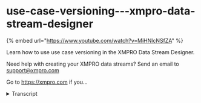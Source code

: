 # use-case-versioning---xmpro-data-stream-designer
{% embed url="https://www.youtube.com/watch?v=MiHNlcNSfZA" %}



Learn how to use use case versioning in the XMPRO Data Stream Designer. 

Need help with creating your XMPRO data streams? Send an email to support@xmpro.com 

Go to https://xmpro.com if you...
<details>
<summary>Transcript</summary>Learn how to use use case versioning in the XMPRO Data Stream Designer. 

Need help with creating your XMPRO data streams? Send an email to support@xmpro.com 

Go to https://xmpro.com if you...
welcome to another training video from

Exim crow in this video we will look at

use case versions and how to use them in

Dallas game designer so you would notice

that when you're on the scanner screen

for any use case there is an option for

versions over here first of all why

would you use them there might be a

scenario where you have a string which

is published and running in a production

environment as you know it's the canvas

would not allow you to make a change to

a running or a published stream but you

may want to do another iteration on it

or a new version of it if you stop the

stream in order to make those changes

you will be stopping maybe a business

critical data stream or a flow to avoid

that what you can do is you can create a

new version that way your existing

stream can still be published and be

running while you work on the next

iteration of it and will also prevent

you from making a change to your

production or your running

use case which may result into some

unintended behavior if you create a new

version you would at least have a

rollback point or a check point to go

back to and recover what you had earlier

so you would notice I have a stream here

and the version I have open is 2.11 if I

go in the versions I can see list of all

the versions of this use case the first

thing that I can do is I can click on a

version this is selected and then I can

copy it but that will do is it would

create me a new major version which will

be the copy of the last one but it will

be a new version as you can see it has

created a 3.0 for me if I go back in

versions you could see that now I have

two versions you would also notice that

there is a current indicator written

next to 3.0 that is basically telling

that I

currently on 3.0 and my canvas an

important point to note is that whenever

you open a use case it will always open

the latest version similarly if you

export a use case or clone it they will

always use the latest version now if I

have a certain version version that I

want to look at other than the latest

one I can select it and click open that

will take me to that version um if that

version was running or published you

would notice it over here that it would

say published version 2.1 1 and also in

the list over there you will see a green

indicator showing that that word and is

published if I go to my latest version

and assuming I have made some changes

here and now I want this version to be

published I can simply click publish and

in one click it would go ahead unpublish

the old one and replace it with this one

replacing my replace I mean it was

publish this and now in the version we

would notice 3.0 is running 2.1 one has

been stopped so this is use gates

versioning and how you use them in the

data stream designer thank you so much

for watching
</details>